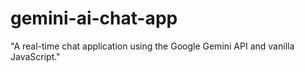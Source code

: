 # gemini-ai-chat-app
"A real-time chat application using the Google Gemini API and vanilla JavaScript."
